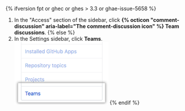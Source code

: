{% ifversion fpt or ghec or ghes > 3.3 or ghae-issue-5658 %}
1. In the "Access" section of the sidebar, click **{% octicon "comment-discussion" aria-label="The comment-discussion icon" %} Team discussions**.
{% else %}
1. In the Settings sidebar, click **Teams**.
  ![Teams tab in the organization settings sidebar](/assets/images/help/settings/settings-sidebar-team-settings.png)
{% endif %}
